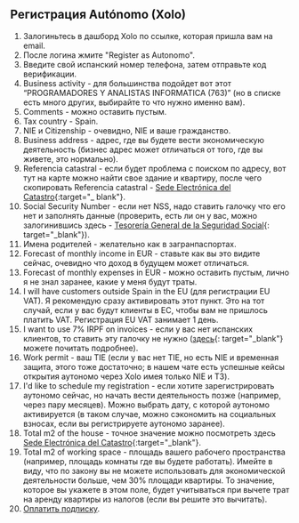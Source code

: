 ## Регистрация Autónomo (Xolo)

1. Залогиньтесь в дашборд Xolo по ссылке, которая пришла вам на email.
2. После логина жмите "Register as Autonomo".
3. Введите свой испанский номер телефона, затем отправьте код верификации.
4. Business activity - для большинства подойдет вот этот “PROGRAMADORES Y ANALISTAS INFORMATICA (763)” (но в списке есть
   много других, выбирайте то что нужно именно вам).
5. Comments - можно оставить пустым.
6. Tax country - Spain.
7. NIE и Citizenship - очевидно, NIE и ваше гражданство.
8. Business address - адрес, где вы будете вести экономическую деятельность (бизнес адрес может отличаться от того, где
   вы живете, это нормально).
9. Referencia catastral - если будет проблема с поиском по адресу, вот тут на карте можно найти свое здание и квартиру,
   после чего скопировать Referencia
   catastral - [Sede Electrónica del Catastro](https://www1.sedecatastro.gob.es/cartografia/mapa.aspx){:target="_
   blank"}.
10. Social Security Number - если нет NSS, надо ставить галочку что его нет и заполнять данные (проверить, есть ли он у
    вас, можно залогинившись
    здесь - [Tesorería General de la Seguridad Social](https://portal.seg-social.gob.es/wps/portal/importass/importass/bienvenida){:
    target="_blank"}).
11. Имена родителей - желательно как в загранпаспортах.
12. Forecast of monthly income in EUR - ставьте как вы это видите сейчас, очевидно что доход в будущем может отличаться.
13. Forecast of monthly expenses in EUR - можно оставить пустым, лично я не знал заранее, какие у меня будут траты.
14. I will have customers outside Spain in the EU (для регистрации EU VAT). Я рекомендую сразу активировать этот пункт.
    Это на тот случай, если у вас будут клиенты в ЕС, чтобы вам не пришлось платить VAT. Регистрация EU VAT занимает 1
    день.
15. I want to use 7% IRPF on invoices - если у вас нет испанских клиентов, то ставить эту галочку не
    нужно ([здесь](https://www.xolo.io/es-en/faq/xolo-spain/category/platform/article/can-i-make-invoices-with-7-irpf-personal-income-tax-withhold){:
    target="_blank"}
    можете почитать подробнее).
16. Work permit - ваш TIE (если у вас нет TIE, но есть NIE и временная защита, этого тоже достаточно; в нашем чате есть
    успешные кейсы открытия аутономо через Xolo имея только NIE и ТЗ).
17. I'd like to schedule my registration - если хотите зарегистрировать аутономо сейчас, но начать вести деятельность
    позже (например, через пару месяцев). Можно выбрать дату, с которой аутономо активируется (в таком случае, можно
    сэкономить на социальных взносах, если вы регистрируете аутономо заранее).
18. Total m2 of the house - точное значение можно посмотреть
    здесь [Sede Electrónica del Catastro](https://www1.sedecatastro.gob.es/cartografia/mapa.aspx){:target="_blank"}.
19. Total m2 of working space - площадь вашего рабочего пространства (например, площадь комнаты где вы будете
    работать). Имейте в виду, что по закону вы не можете использовать для экономической деятельности больше, чем 30%
    площади квартиры. То значение, которое вы укажете в этом поле, будет учитываться при вычете трат на аренду квартиры
    из налогов (если вы решите это вычитать).
20. [Оплатить подписку](#оплата-подписки).
